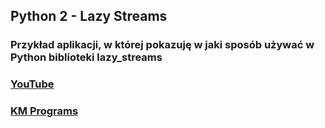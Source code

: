 ## Python 2 - Lazy Streams

### Przykład aplikacji, w której pokazuję w jaki sposób używać w Python biblioteki lazy_streams

### [YouTube](https://www.youtube.com/watch?v=H-uom0bxfSY&t=346s)
### [KM Programs](https://km-programs.pl/)
